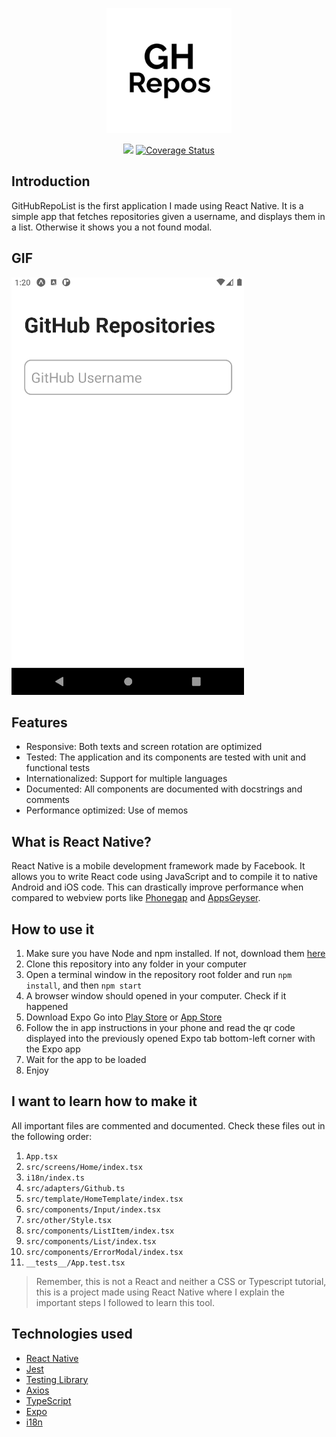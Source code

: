 <p align="center">
  <img src="https://raw.githubusercontent.com/nickolasrm-Learn/ReactNative-1-GitHubRepoList/main/assets/icon.png" 
    alt="App logo" 
    width="200px"/>
</p>

<div align="center">
  <img src="https://github.com/nickolasrm-Learn/ReactNative-1-GitHubRepoList/actions/workflows/build.yml/badge.svg" />
  <a href='https://coveralls.io/github/nickolasrm-Learn/ReactNative-1-GitHubRepoList?branch=main'><img src='https://coveralls.io/repos/github/nickolasrm-Learn/ReactNative-1-GitHubRepoList/badge.svg?branch=main' alt='Coverage Status' /></a>
</div>

## Introduction
GitHubRepoList is the first application I made using React Native. It is a simple app that fetches repositories given a username, and displays them in a list. Otherwise it shows you a not found modal.

## GIF
<img src="https://raw.githubusercontent.com/nickolasrm-Learn/ReactNative-1-GitHubRepoList/main/screenshots/overview.gif" 
  alt="An animation of the app usage" />

## Features
* Responsive: Both texts and screen rotation are optimized
* Tested: The application and its components are tested with unit and functional tests
* Internationalized: Support for multiple languages
* Documented: All components are documented with docstrings and comments
* Performance optimized: Use of memos

## What is React Native?
React Native is a mobile development framework made by Facebook. It allows you to write React code using JavaScript and to compile it to native Android and iOS code. This can drastically improve performance when compared to webview ports like [Phonegap](https://en.wikipedia.org/wiki/Apache_Cordova) and [AppsGeyser](https://appsgeyser.com/).

## How to use it
1. Make sure you have Node and npm installed. If not, download them [here](https://nodejs.org/en/)
2. Clone this repository into any folder in your computer
3. Open a terminal window in the repository root folder and run `npm install`, and then `npm start`
4. A browser window should opened in your computer. Check if it happened
5. Download Expo Go into [Play Store](https://play.google.com/store/apps/details?id=host.exp.exponent&referrer=www) or [App Store](https://apps.apple.com/app/apple-store/id982107779)
6. Follow the in app instructions in your phone and read the qr code displayed into the previously opened Expo tab bottom-left corner with the Expo app 
7. Wait for the app to be loaded
8. Enjoy

## I want to learn how to make it
All important files are commented and documented. Check these files out in the following order:

1. `App.tsx`
2. `src/screens/Home/index.tsx`
3. `i18n/index.ts`
4. `src/adapters/Github.ts`
5. `src/template/HomeTemplate/index.tsx`
6. `src/components/Input/index.tsx`
7. `src/other/Style.tsx`
8. `src/components/ListItem/index.tsx`
9. `src/components/List/index.tsx`
10. `src/components/ErrorModal/index.tsx`
11. `__tests__/App.test.tsx`

> Remember, this is not a React and neither a CSS or Typescript tutorial, this is a project made using React Native where I explain the important steps I followed to learn this tool.

## Technologies used
* [React Native](https://reactnative.dev/)
* [Jest](https://jestjs.io/pt-BR/)
* [Testing Library](https://testing-library.com/)
* [Axios](https://axios-http.com/)
* [TypeScript](https://www.typescriptlang.org/)
* [Expo](https://expo.dev/)
* [i18n](https://react.i18next.com/)
